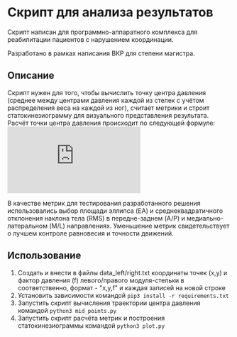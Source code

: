 # Скрипт для анализа результатов
Скрипт написан для программно-аппаратного комплекса для реабилитации пациентов с нарушением координации.

Разработано в рамках написания ВКР для степени магистра.

## Описание
Скрипт нужен для того, чтобы вычислить точку центра давления (среднее между центрами давления каждой из стелек с учётом распределения веса на каждой из ног), считает метрики и строит статокинезиограмму для визуального представления результата.
Расчёт точки центра давления происходит по следующей формуле:
![equation](http://www.sciweavers.org/tex2img.php?eq=x_c%20%3D%20%28x_l%20%2B%20x_r%29%2F2%3B%20%20%20%20%20x%20%3D%20%28%28x_l%20-%20x_c%29%20%2A%20f_l%20%2B%20%28x_r%20-%20x_c%29%20%2A%20f_r%29%20%2F%20%28f_l%20%2B%20f_r%29%20-%20x_c%3B&bc=White&fc=Black&im=jpg&fs=12&ff=arev&edit=0)

В качестве метрик для тестирования разработанного решения использовались выбор площади эллипса (EA) и среднеквадратичного отклонения наклона тела (RMS) в передне-заднем (A/P) и медиально-латеральном (M/L) направлениях. Уменьшение метрик  свидетельствует о лучшем контроле равновесия и точности движений.

## Использование
1. Создать и внести в файлы data_left/right.txt координаты точек (x,y) и фактор давления (f) левого/правого модуля-стельки в соответственно, формат - "x,y,f" и каждая записей на новой строке
2. Установить зависимости командой `pip3 install -r requirements.txt`
3. Запустить скрипт вычисления траектории центра давления командой `python3 mid_points.py`
4. Запустить скрипт расчёта метрик и построения статокинезиограммы командой `python3 plot.py`
